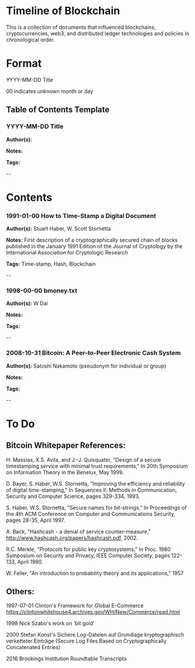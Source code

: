 # Timeline of Blockchain
This is a collection of documents that influenced blockchains, cryptocurrencies, web3, and distributed ledger technologies and policies in chronological order.

# Format
YYYY-MM-DD Title

00 indicates unknown month or day

## Table of Contents Template
### YYYY-MM-DD Title

**Author(s):** 

**Notes:** 

**Tags:**

--
# Contents
### 1991-01-00 How to Time-Stamp a Digital Document

**Author(s):**  Stuart Haber, W. Scott Stornetta

**Notes:** First description of a cryptographically secured chain of blocks published in the January 1991 Edition of the Journal of Cryptology by the International Association for Cryptologic Research

**Tags:** Time-stamp, Hash, Blockchain

--
### 1998-00-00 bmoney.txt

**Author(s):** W Dai

**Notes:**

**Tags:**

--
### 2008-10-31 Bitcoin: A Peer-to-Peer Electronic Cash System

**Author(s):** Satoshi Nakamoto (pseudonym for individual or group)

**Notes:**

**Tags:**

--

# To Do
## Bitcoin Whitepaper References:
H. Massias, X.S. Avila, and J.-J. Quisquater, "Design of a secure timestamping service with minimal trust requirements," In 20th Symposium on Information Theory in the Benelux, May 1999. 

D. Bayer, S. Haber, W.S. Stornetta, "Improving the efficiency and reliability of digital time-stamping," In Sequences II: Methods in Communication, Security and Computer Science, pages 329-334, 1993.

S. Haber, W.S. Stornetta, "Secure names for bit-strings," In Proceedings of the 4th ACM Conference on Computer and Communications Security, pages 28-35, April 1997.

A. Back, "Hashcash - a denial of service counter-measure," http://www.hashcash.org/papers/hashcash.pdf, 2002. 

R.C. Merkle, "Protocols for public key cryptosystems," In Proc. 1980 Symposium on Security and Privacy, IEEE Computer Society, pages 122-133, April 1980. 

W. Feller, "An introduction to probability theory and its applications," 1957

## Others:
1997-07-01 Clinton's Framework for Global E-Commerce https://clintonwhitehouse4.archives.gov/WH/New/Commerce/read.html

1998 Nick Szabo's work on ‘bit gold’

2000 Stefan Konst's Sichere Log-Dateien auf Grundlage kryptographisch verketteter Einträge (Secure Log Files Based on Cryptographically Concatenated Entries)

2016 Brookings Institution Roundtable Transcripts


